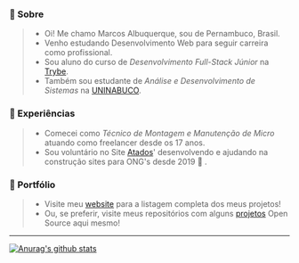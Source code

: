 ###  🦸 Sobre

> * Oi! Me chamo Marcos Albuquerque, sou de Pernambuco, Brasil.
> * Venho estudando Desenvolvimento Web para seguir carreira como profissional.
> * Sou aluno do curso de *Desenvolvimento Full-Stack Júnior* na [Trybe](https://www.betrybe.com/).
> * Também sou estudante de *Análise e Desenvolvimento de Sistemas* na [UNINABUCO](https://graduacao.uninabuco.digital/).

### 💾 Experiências
> * Comecei como *Técnico de Montagem e Manutenção de Micro* atuando como freelancer desde os 17 anos.
> * Sou voluntário no Site [Atados](https://www.atados.com.br/)' desenvolvendo e ajudando na construção sites para ONG's desde 2019 :clap: .

### 📑 Portfólio
> * Visite meu [website](http://marcosdevmaster.rf.gd/) para a listagem completa dos meus projetos!
> * Ou, se preferir, visite meus repositórios com alguns [projetos](https://github.com/MarcosAlbuquerque?tab=repositories) Open Source aqui mesmo!

---

[![Anurag's github stats](https://github-readme-stats.vercel.app/api?username=marcosalbuquerque&show_icons=true&theme=onedark&locale=pt-br)](https://github.com/anuraghazra/github-readme-stats)
